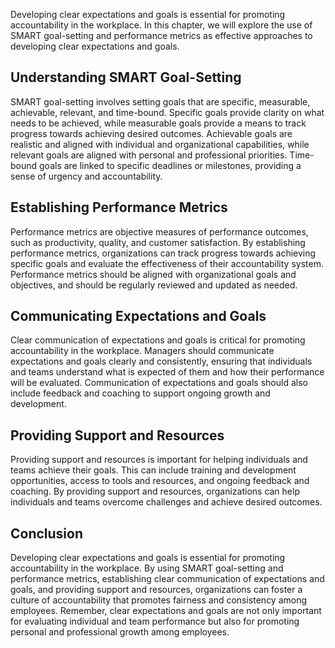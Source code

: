 
Developing clear expectations and goals is essential for promoting accountability in the workplace. In this chapter, we will explore the use of SMART goal-setting and performance metrics as effective approaches to developing clear expectations and goals.

Understanding SMART Goal-Setting
--------------------------------

SMART goal-setting involves setting goals that are specific, measurable, achievable, relevant, and time-bound. Specific goals provide clarity on what needs to be achieved, while measurable goals provide a means to track progress towards achieving desired outcomes. Achievable goals are realistic and aligned with individual and organizational capabilities, while relevant goals are aligned with personal and professional priorities. Time-bound goals are linked to specific deadlines or milestones, providing a sense of urgency and accountability.

Establishing Performance Metrics
--------------------------------

Performance metrics are objective measures of performance outcomes, such as productivity, quality, and customer satisfaction. By establishing performance metrics, organizations can track progress towards achieving specific goals and evaluate the effectiveness of their accountability system. Performance metrics should be aligned with organizational goals and objectives, and should be regularly reviewed and updated as needed.

Communicating Expectations and Goals
------------------------------------

Clear communication of expectations and goals is critical for promoting accountability in the workplace. Managers should communicate expectations and goals clearly and consistently, ensuring that individuals and teams understand what is expected of them and how their performance will be evaluated. Communication of expectations and goals should also include feedback and coaching to support ongoing growth and development.

Providing Support and Resources
-------------------------------

Providing support and resources is important for helping individuals and teams achieve their goals. This can include training and development opportunities, access to tools and resources, and ongoing feedback and coaching. By providing support and resources, organizations can help individuals and teams overcome challenges and achieve desired outcomes.

Conclusion
----------

Developing clear expectations and goals is essential for promoting accountability in the workplace. By using SMART goal-setting and performance metrics, establishing clear communication of expectations and goals, and providing support and resources, organizations can foster a culture of accountability that promotes fairness and consistency among employees. Remember, clear expectations and goals are not only important for evaluating individual and team performance but also for promoting personal and professional growth among employees.

